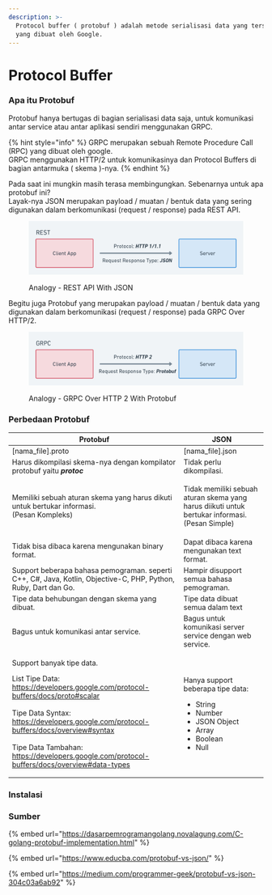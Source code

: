 ```yaml
---
description: >-
  Protocol buffer ( protobuf ) adalah metode serialisasi data yang terstruktur
  yang dibuat oleh Google.
---
```


# Protocol Buffer

### Apa itu Protobuf

Protobuf hanya bertugas di bagian serialisasi data saja, untuk komunikasi antar service atau antar aplikasi sendiri menggunakan GRPC.

{% hint style="info" %}
GRPC merupakan sebuah Remote Procedure Call (RPC) yang dibuat oleh google. \
GRPC menggunakan HTTP/2 untuk komunikasinya dan Protocol Buffers di bagian antarmuka ( skema )-nya.
{% endhint %}

Pada saat ini mungkin masih terasa membingungkan. Sebenarnya untuk apa protobuf ini?\
Layak-nya JSON merupakan payload / muatan / bentuk data yang sering digunakan dalam berkomunikasi (request / response) pada REST API.

<figure><img src=".gitbook/assets/Request Response - Rest JSON.png" alt=""><figcaption><p>Analogy - REST API With JSON</p></figcaption></figure>

Begitu juga Protobuf yang merupakan payload / muatan / bentuk data yang digunakan dalam berkomunikasi (request / response) pada GRPC Over HTTP/2.

<figure><img src=".gitbook/assets/Request Response - GRPC Protobuf.png" alt=""><figcaption><p>Analogy - GRPC Over HTTP 2 With Protobuf</p></figcaption></figure>

### Perbedaan Protobuf

| Protobuf                                                                                                                                                                                                                                                                                                                                                                                                                                                                                                                                                                                       | JSON                                                                                                                                           |
| ---------------------------------------------------------------------------------------------------------------------------------------------------------------------------------------------------------------------------------------------------------------------------------------------------------------------------------------------------------------------------------------------------------------------------------------------------------------------------------------------------------------------------------------------------------------------------------------------- | ---------------------------------------------------------------------------------------------------------------------------------------------- |
| \[nama\_file].proto                                                                                                                                                                                                                                                                                                                                                                                                                                                                                                                                                                            | \[nama\_file].json                                                                                                                             |
| Harus dikompilasi skema-nya dengan kompilator protobuf yaitu _**protoc**_                                                                                                                                                                                                                                                                                                                                                                                                                                                                                                                      | Tidak perlu dikompilasi.                                                                                                                       |
| <p>Memiliki sebuah aturan skema yang harus dikuti untuk bertukar informasi. <br>(Pesan Kompleks)</p>                                                                                                                                                                                                                                                                                                                                                                                                                                                                                           | <p>Tidak memiliki sebuah aturan skema yang harus diikuti untuk bertukar informasi.<br>(Pesan Simple)</p>                                       |
| Tidak bisa dibaca karena mengunakan binary format.                                                                                                                                                                                                                                                                                                                                                                                                                                                                                                                                             | Dapat dibaca karena mengunakan text format.                                                                                                    |
| Support beberapa bahasa pemograman. seperti C++, C#, Java, Kotlin, Objective-C, PHP, Python, Ruby, Dart dan Go.                                                                                                                                                                                                                                                                                                                                                                                                                                                                                | Hampir disupport semua bahasa pemograman.                                                                                                      |
| Tipe data behubungan dengan skema yang dibuat.                                                                                                                                                                                                                                                                                                                                                                                                                                                                                                                                                 | Tipe data dibuat semua dalam text                                                                                                              |
| Bagus untuk komunikasi antar service.                                                                                                                                                                                                                                                                                                                                                                                                                                                                                                                                                          | Bagus untuk komunikasi server service dengan web service.                                                                                      |
| <p>Support banyak tipe data.</p><p></p><p>List Tipe Data:<br><a href="https://developers.google.com/protocol-buffers/docs/proto#scalar">https://developers.google.com/protocol-buffers/docs/proto#scalar</a><br><br>Tipe Data Syntax:<br><a href="https://developers.google.com/protocol-buffers/docs/overview#syntax">https://developers.google.com/protocol-buffers/docs/overview#syntax</a><br><br>Tipe Data Tambahan:<br><a href="https://developers.google.com/protocol-buffers/docs/overview#data-types">https://developers.google.com/protocol-buffers/docs/overview#data-types</a></p> | <p>Hanya support beberapa tipe data:</p><ul><li>String</li><li>Number</li><li>JSON Object</li><li>Array</li><li>Boolean</li><li>Null</li></ul> |

### Instalasi



### Sumber

{% embed url="https://dasarpemrogramangolang.novalagung.com/C-golang-protobuf-implementation.html" %}

{% embed url="https://www.educba.com/protobuf-vs-json/" %}

{% embed url="https://medium.com/programmer-geek/protobuf-vs-json-304c03a6ab92" %}
